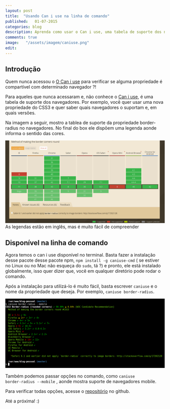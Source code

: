 ```yaml
---
layout: post
title:  "Usando Can i use na linha de comando"
published:   01-07-2015
categories: blog
description: Aprenda como usar o Can i use, uma tabela de suporte dos navegadores na linha de comando. 
comments: true
image:   "/assets/imagem/caniuse.png"
edit:
---
```

<h2 class="topics">Introdução</h2>
Quem nunca acessou o <a target="_blank" href="http://caniuse.com/" class="link-po-ex">O Can i use</a> para verificar se alguma propriedade é compartível com determinado navegador ?!

Para aqueles que nunca acessaram e, não conhece o <a target="_blank" href="http://caniuse.com/" class="link-po-ex">Can i use</a>, é uma tabela de suporte dos navegadores. Por exemplo, você quer usar uma nova propriedade do CSS3 e quer saber quais navegadores o suportam e, em quais versões.

Na imagem a seguir, mostro a tablea de suporte da propriedade border-radius no navegadores.
No final do box ele dispõem uma legenda aonde informa o sentido das cores.

<img src="/assets/imagem/caniuse-border-radius.png" alt="Can i use border-radius">
<span class="notes">As legendas estão em inglês, mas é muito fácil de compreender</span>
<h2 class="topics">Disponível na linha de comando</h2>
Agora temos o can i use disponível no terminal. Basta fazer a instalação desse pacote desse pacote npm, <code>npm install -g caniuse-cmd</code> ( se estiver no Linux ou no Mac não esqueça do <code>sudo</code>, tá ?) e pronto, ele está instalado globalmente, isso quer dizer que, você em qualquer diretório pode rodar o comando.

Após a instalação para utilizá-lo é muito fácil, basta escrever <code>caniuse</code> e o nome da propriedade que deseja. Por exemplo, <code>caniuse border-radius</code>. 

<img src="/assets/imagem/example-terminal-option.png" alt=" Exemplo opções">

Também podemos passar opções no comando, como <code>caniuse border-radius --mobile</code> , aonde mostra suporte de navegadores mobile.

Para verificar todas opções, acesse o <a target="_blank" href="https://github.com/sgentle/caniuse-cmd" class="link-po-ex">repositório</a> no github.


Até a próxima! :)
